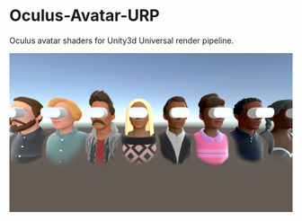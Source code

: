 # Oculus-Avatar-URP
Oculus avatar shaders for Unity3d Universal render pipeline.



![Avatar_Mobile_SingleComponent_URP](Pictures/Mobile_SingleComponent.JPG)
